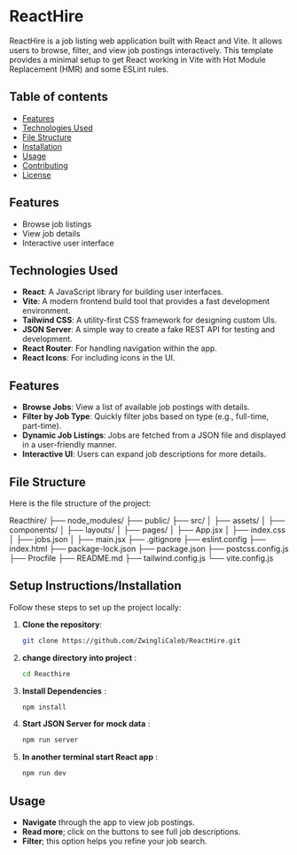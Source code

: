 # ReactHire

ReactHire is a job listing web application built with React and Vite. It allows users to browse, filter, and view job postings interactively. This template provides a minimal setup to get React working in Vite with Hot Module Replacement (HMR) and some ESLint rules.
## Table of contents

- [Features](#features)
- [Technologies Used](#technologies-used)
- [File Structure](#file-structure)
- [Installation](#installation)
- [Usage](#usage)
- [Contributing](#contributing)
- [License](#license)

## Features

- Browse job listings
- View job details
- Interactive user interface

## Technologies Used

- **React**: A JavaScript library for building user interfaces.
- **Vite**: A modern frontend build tool that provides a fast development environment.
- **Tailwind CSS**: A utility-first CSS framework for designing custom UIs.
- **JSON Server**: A simple way to create a fake REST API for testing and development.
- **React Router**: For handling navigation within the app.
- **React Icons**: For including icons in the UI.

## Features

- **Browse Jobs**: View a list of available job postings with details.
- **Filter by Job Type**: Quickly filter jobs based on type (e.g., full-time, part-time).
- **Dynamic Job Listings**: Jobs are fetched from a JSON file and displayed in a user-friendly manner.
- **Interactive UI**: Users can expand job descriptions for more details.

## File Structure

Here is the file structure of the project:

Reacthire/
├── node_modules/
├── public/
├── src/
│   ├── assets/
│   ├── components/
│   ├── layouts/
│   ├── pages/
│   ├── App.jsx
│   ├── index.css
│   ├── jobs.json
│   ├── main.jsx
├── .gitignore
├── eslint.config
├── index.html
├── package-lock.json
├── package.json
├── postcss.config.js
├── Procfile
├── README.md
├── tailwind.config.js
└── vite.config.js


## Setup Instructions/Installation

Follow these steps to set up the project locally:

1. **Clone the repository**:
   ```bash
   git clone https://github.com/ZwingliCaleb/ReactHire.git

2. **change directory into project** :  
    ```bash
   cd Reacthire

3. **Install Dependencies** :
    ```bash
   npm install

4. **Start JSON Server for mock data** :
    ```bash
   npm run server

5. **In another terminal start React app** :
    ```bash
   npm run dev

## Usage

- **Navigate** through the app to view job postings.
- **Read more**; click on the buttons to see full job descriptions.
- **Filter**; this option helps you refine your job search.

